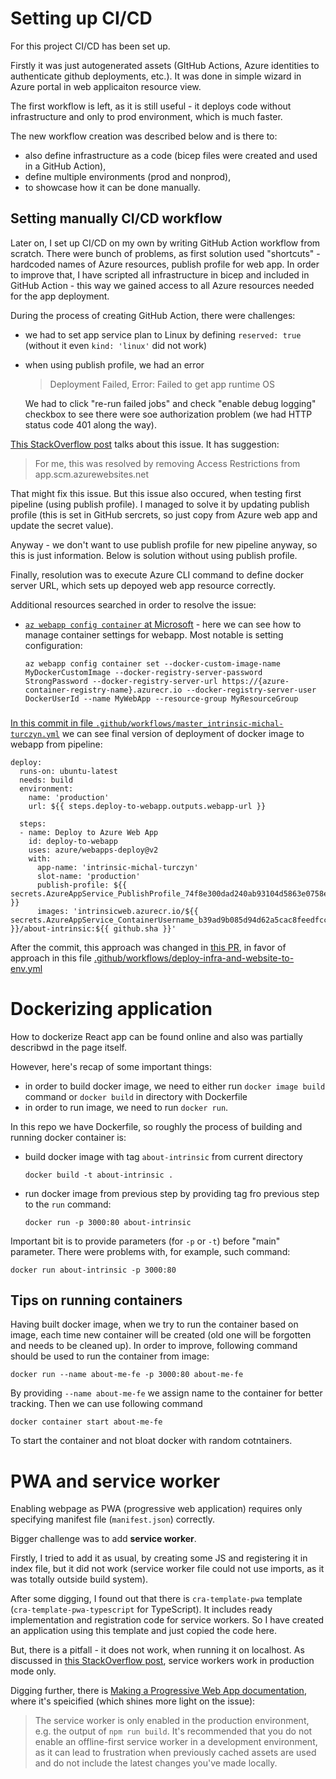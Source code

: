 # Setting up CI/CD

For this project CI/CD has been set up.

Firstly it was just autogenerated assets (GItHub Actions, Azure identities to authenticate github deployments, etc.). It was done in simple wizard in Azure portal in web applicaiton resource view.

The first workflow is left, as it is still useful - it deploys code without infrastructure and only to prod environment, which is much faster.

The new workflow creation was described below and is there to:
- also define infrastructure as a code (bicep files were created and used in a GitHub Action),
- define multiple environments (prod and nonprod),
- to showcase how it can be done manually.

## Setting manually CI/CD workflow

Later on, I set up CI/CD on my own by writing GitHub Action workflow from scratch. There were bunch of problems, as first solution used "shortcuts" - hardcoded names of Azure resources, publish profile for web app. In order to improve that, I have scripted all infrastructure in bicep and included in GitHub Action - this way we gained access to all Azure resources needed for the app deployment.

During the process of creating GitHub Action, there were challenges:
- we had to set app service plan to Linux by defining `reserved: true` (without it even `kind: 'linux'` did not work)
- when using publish profile, we had an error
  > Deployment Failed, Error: Failed to get app runtime OS

  We had to click "re-run failed jobs" and check "enable debug logging" checkbox to see there were soe authorization problem (we had HTTP status code 401 along the way).

[This StackOverflow post](https://stackoverflow.com/questions/67974780/unable-to-deploy-to-azure-container-using-github-actions-deployment-failed-wit) talks about this issue. It has suggestion:

> For me, this was resolved by removing Access Restrictions from app.scm.azurewebsites.net

That might fix this issue. But this issue also occured, when testing first pipeline (using publish profile). I managed to solve it by updating publish profile (this is set in GitHub sercrets, so just copy from Azure web app and update the secret value).

Anyway - we don't want to use publish profile for new pipeline anyway, so this is just information. Below is solution without using publish profile.

Finally, resolution was to execute Azure CLI command to define docker server URL, which sets up depoyed web app resource correctly.

Additional resources searched in order to resolve the issue:
- [`az webapp config container` at Microsoft](https://learn.microsoft.com/en-us/cli/azure/webapp/config/container?view=azure-cli-latest#az-webapp-config-container-show) - here we can see how to manage container settings for webapp. Most notable is setting configuration:
    ```
    az webapp config container set --docker-custom-image-name MyDockerCustomImage --docker-registry-server-password StrongPassword --docker-registry-server-url https://{azure-container-registry-name}.azurecr.io --docker-registry-server-user DockerUserId --name MyWebApp --resource-group MyResourceGroup
    ```
### 

[In this commit in file `.github/workflows/master_intrinsic-michal-turczyn.yml`](https://github.com/mturczyn/about-intrinsic/blob/dcb988f0a15a63bf15e515d771265d1eb1e38b1c/.github/workflows/master_intrinsic-michal-turczyn.yml) we can see final version of deployment of docker image to webapp from pipeline:
```
deploy:
  runs-on: ubuntu-latest
  needs: build
  environment:
    name: 'production'
    url: ${{ steps.deploy-to-webapp.outputs.webapp-url }}
  
  steps:
  - name: Deploy to Azure Web App
    id: deploy-to-webapp
    uses: azure/webapps-deploy@v2
    with:
      app-name: 'intrinsic-michal-turczyn'
      slot-name: 'production'
      publish-profile: ${{ secrets.AzureAppService_PublishProfile_74f8e300dad240ab93104d5863e0758e }}
      images: 'intrinsicweb.azurecr.io/${{ secrets.AzureAppService_ContainerUsername_b39ad9b085d94d62a5cac8feedfcc353 }}/about-intrinsic:${{ github.sha }}'
```
After the commit, this approach was changed in [this PR](https://github.com/mturczyn/about-intrinsic/pull/11/files), in favor of approach in this file [.github/workflows/deploy-infra-and-website-to-env.yml](https://github.com/mturczyn/about-intrinsic/blob/master/.github/workflows/deploy-infra-and-website-to-env.yml)

# Dockerizing application

How to dockerize React app can be found online and also was partially describwd in the page itself.

However, here's recap of some important things:
- in order to build docker image, we need to either run `docker image build` command or `docker build` in directory with Dockerfile
- in order to run image, we need to run `docker run`.

In this repo we have Dockerfile, so roughly the process of building and running docker container is:
- build docker image with tag `about-intrinsic` from current directory
    ```
    docker build -t about-intrinsic .
    ```
- run docker image from previous step by providing tag fro previous step to the `run` command:
    ```
    docker run -p 3000:80 about-intrinsic
    ```
Important bit is to provide parameters (for `-p` or `-t`) before "main" parameter. There were problems with, for example, such command:
```
docker run about-intrinsic -p 3000:80
```

## Tips on running containers

Having built docker image, when we try to run the container based on image, each time new container will be created (old one will be forgotten and needs to be cleaned up). In order to improve, following command should be used to run the container from image:
```
docker run --name about-me-fe -p 3000:80 about-me-fe
```
By providing `--name about-me-fe` we assign name to the container for better tracking. Then we can use following command
```
docker container start about-me-fe
```
To start the container and not bloat docker with random cotntainers.

# PWA and service worker

Enabling webpage as PWA (progressive web application) requires only specifying manifest file (`manifest.json`) correctly.

Bigger challenge was to add **service worker**.

Firstly, I tried to add it as usual, by creating some JS and registering it in index file, but it did not work (service worker file could not use imports, as it was totally outside build system).

After some digging, I found out that there is `cra-template-pwa` template (`cra-template-pwa-typescript` for TypeScript). It includes ready implementation and registration code for service workers. So I have created an application using this template and just copied the code here.

But, there is a pitfall - it does not work, when running it on localhost. As discussed in [this StackOverflow post](https://stackoverflow.com/questions/66997788/create-react-app-pwa-typescript-template-cant-detect-service-worker), service workers work in production mode only.

Digging further, there is [Making a Progressive Web App documentation](https://create-react-app.dev/docs/making-a-progressive-web-app/), where it's speicified (which shines more light on the issue):

> The service worker is only enabled in the production environment, e.g. the output of `npm run build`. It's recommended that you do not enable an offline-first service worker in a development environment, as it can lead to frustration when previously cached assets are used and do not include the latest changes you've made locally.
